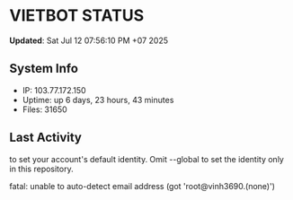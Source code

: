 # VIETBOT STATUS
**Updated**: Sat Jul 12 07:56:10 PM +07 2025

## System Info
- IP: 103.77.172.150
- Uptime: up 6 days, 23 hours, 43 minutes
- Files: 31650

## Last Activity

to set your account's default identity.
Omit --global to set the identity only in this repository.

fatal: unable to auto-detect email address (got 'root@vinh3690.(none)')
